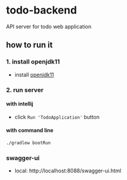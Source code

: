 # todo-backend
API server for todo web application


## how to run it

### 1. install openjdk11
- install [openjdk11](https://jdk.java.net/java-se-ri/11)

### 2. run server

#### with intellij
- click `Run 'TodoApplication'` button

#### with command line
```bash
./gradlew bootRun
```

### swagger-ui
- local: http://localhost:8088/swagger-ui.html